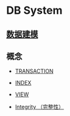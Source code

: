 # DB System


## [数据建模](data-model/README.md)

## 概念  

* [TRANSACTION](transaction/README.md)

* [INDEX](index/README.md)
* [VIEW](view/README.md)


* [Integrity （完整性）](Integrity.md)

